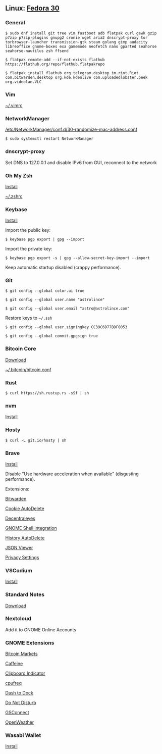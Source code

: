 ## Linux: [Fedora 30](https://getfedora.org/en/workstation/)

### General

`$ sudo dnf install git tree vim fastboot adb flatpak curl gawk gzip p7zip p7zip-plugins gnupg2 cronie wget aria2 dnscrypt-proxy tor torbrowser-launcher transmission-gtk steam golang gimp audacity libreoffice gnome-boxes exa gamemode neofetch nano gparted seahorse seahorse-nautilus zsh ffsend`

`$ flatpak remote-add --if-not-exists flathub https://flathub.org/repo/flathub.flatpakrepo`

`$ flatpak install flathub org.telegram.desktop im.riot.Riot com.bitwarden.desktop org.kde.kdenlive com.uploadedlobster.peek org.videolan.VLC`

### Vim

[~/.vimrc](https://raw.githubusercontent.com/astrolince/configs/master/~/.vimrc)

### NetworkManager

[/etc/NetworkManager/conf.d/30-randomize-mac-address.conf](https://raw.githubusercontent.com/astrolince/configs/master/etc/NetworkManager/conf.d/30-randomize-mac-address.conf)

`$ sudo systemctl restart NetworkManager`

### dnscrypt-proxy

Set DNS to 127.0.0.1 and disable IPv6 from GUI, reconnect to the network

### Oh My Zsh

[Install](https://github.com/robbyrussell/oh-my-zsh#basic-installation)

[~/.zshrc](https://raw.githubusercontent.com/astrolince/configs/master/~/.zshrc)

### Keybase

[Install](https://keybase.io/docs/the_app/install_linux)

Import the public key:

`$ keybase pgp export | gpg --import`

Import the private key:

`$ keybase pgp export -s | gpg --allow-secret-key-import --import`

Keep automatic startup disabled (crappy performance).

### Git

`$ git config --global color.ui true`

`$ git config --global user.name "astrolince"`

`$ git config --global user.email "astro@astrolince.com"`

Restore keys to `~/.ssh`

`$ git config --global user.signingkey CC39C6D77BDF0053`

`$ git config --global commit.gpgsign true`

### Bitcoin Core

[Download](https://bitcoincore.org/en/download/)

[~/.bitcoin/bitcoin.conf](https://raw.githubusercontent.com/astrolince/configs/master/~/.bitcoin/bitcoin.conf)

### Rust

`$ curl https://sh.rustup.rs -sSf | sh`

### nvm

[Install](https://github.com/nvm-sh/nvm#install--update-script)

### Hosty

`$ curl -L git.io/hosty | sh`

### Brave

[Install](https://brave-browser.readthedocs.io/en/latest/installing-brave.html#linux)

Disable "Use hardware acceleration when available" (disgusting performance).

Extensions:

[Bitwarden](https://chrome.google.com/webstore/detail/bitwarden-free-password-m/nngceckbapebfimnlniiiahkandclblb)

[Cookie AutoDelete](https://chrome.google.com/webstore/detail/cookie-autodelete/fhcgjolkccmbidfldomjliifgaodjagh)

[Decentraleyes](https://chrome.google.com/webstore/detail/decentraleyes/ldpochfccmkkmhdbclfhpagapcfdljkj)

[GNOME Shell integration](https://chrome.google.com/webstore/detail/gnome-shell-integration/gphhapmejobijbbhgpjhcjognlahblep)

[History AutoDelete](https://chrome.google.com/webstore/detail/history-autodelete/bhfakmaiadhflpjloimlagikhodjiefj)

[JSON Viewer](https://chrome.google.com/webstore/detail/json-viewer/gbmdgpbipfallnflgajpaliibnhdgobh)

[Privacy Settings](https://chrome.google.com/webstore/detail/privacy-settings/ijadljdlbkfhdoblhaedfgepliodmomj)

### VSCodium

[Install](https://github.com/VSCodium/vscodium/releases)

### Standard Notes

[Download](https://standardnotes.org/extensions?downloaded=linux)

### Nextcloud

Add it to GNOME Online Accounts

### GNOME Extensions

[Bitcoin Markets](https://extensions.gnome.org/extension/648/bitcoin-markets/)

[Caffeine](https://extensions.gnome.org/extension/517/caffeine/)

[Clipboard Indicator](https://extensions.gnome.org/extension/779/clipboard-indicator/)

[cpufreq](https://extensions.gnome.org/extension/1082/cpufreq/)

[Dash to Dock](https://extensions.gnome.org/extension/307/dash-to-dock/)

[Do Not Disturb](https://extensions.gnome.org/extension/1480/do-not-disturb/)

[GSConnect](https://extensions.gnome.org/extension/1319/gsconnect/)

[OpenWeather](https://extensions.gnome.org/extension/750/openweather/)

### Wasabi Wallet

[Install](https://github.com/zkSNACKs/WalletWasabi/releases)

